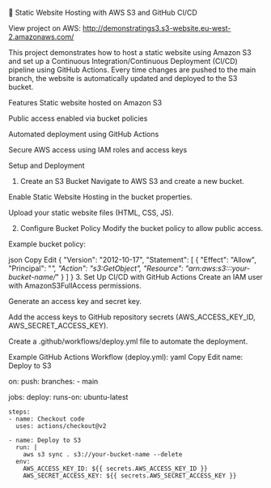 🚀 Static Website Hosting with AWS S3 and GitHub CI/CD

View project on AWS: http://demonstratings3.s3-website.eu-west-2.amazonaws.com/

This project demonstrates how to host a static website using Amazon S3 and set up a Continuous Integration/Continuous Deployment (CI/CD) pipeline using GitHub Actions. Every time changes are pushed to the main branch, the website is automatically updated and deployed to the S3 bucket.

Features
Static website hosted on Amazon S3

Public access enabled via bucket policies

Automated deployment using GitHub Actions

Secure AWS access using IAM roles and access keys

Setup and Deployment
1. Create an S3 Bucket
Navigate to AWS S3 and create a new bucket.

Enable Static Website Hosting in the bucket properties.

Upload your static website files (HTML, CSS, JS).

2. Configure Bucket Policy
Modify the bucket policy to allow public access.

Example bucket policy:

json
Copy
Edit
{
  "Version": "2012-10-17",
  "Statement": [
    {
      "Effect": "Allow",
      "Principal": "*",
      "Action": "s3:GetObject",
      "Resource": "arn:aws:s3:::your-bucket-name/*"
    }
  ]
}
3. Set Up CI/CD with GitHub Actions
Create an IAM user with AmazonS3FullAccess permissions.

Generate an access key and secret key.

Add the access keys to GitHub repository secrets (AWS_ACCESS_KEY_ID, AWS_SECRET_ACCESS_KEY).

Create a .github/workflows/deploy.yml file to automate the deployment.

Example GitHub Actions Workflow (deploy.yml):
yaml
Copy
Edit
name: Deploy to S3

on:
  push:
    branches:
      - main

jobs:
  deploy:
    runs-on: ubuntu-latest

    steps:
    - name: Checkout code
      uses: actions/checkout@v2

    - name: Deploy to S3
      run: |
        aws s3 sync . s3://your-bucket-name --delete
      env:
        AWS_ACCESS_KEY_ID: ${{ secrets.AWS_ACCESS_KEY_ID }}
        AWS_SECRET_ACCESS_KEY: ${{ secrets.AWS_SECRET_ACCESS_KEY }}
        
